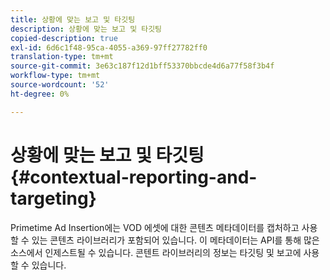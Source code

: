 ```yaml
---
title: 상황에 맞는 보고 및 타깃팅
description: 상황에 맞는 보고 및 타깃팅
copied-description: true
exl-id: 6d6c1f48-95ca-4055-a369-97ff27782ff0
translation-type: tm+mt
source-git-commit: 3e63c187f12d1bff53370bbcde4d6a77f58f3b4f
workflow-type: tm+mt
source-wordcount: '52'
ht-degree: 0%

---
```


# 상황에 맞는 보고 및 타깃팅 {#contextual-reporting-and-targeting}

Primetime Ad Insertion에는 VOD 에셋에 대한 콘텐츠 메타데이터를 캡처하고 사용할 수 있는 콘텐츠 라이브러리가 포함되어 있습니다. 이 메타데이터는 API를 통해 많은 소스에서 인제스트될 수 있습니다. 콘텐트 라이브러리의 정보는 타깃팅 및 보고에 사용할 수 있습니다.
